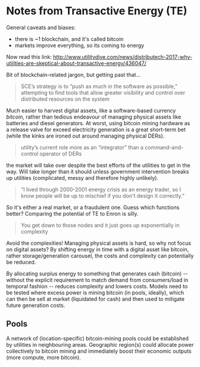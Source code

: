 # Notes from Transactive Energy (TE)

General caveats and biases:

* there is ~1 blockchain, and it's called bitcoin
* markets improve everything, so its coming to energy

Now read this link: http://www.utilitydive.com/news/distributech-2017-why-utilities-are-skeptical-about-transactive-energy/436047/

Bit of blockchain-related jargon, but getting past that... 

> SCE’s strategy is to “push as much in the software as possible,” attempting to find tools that allow greater visibility and control over distributed resources on the system

Much easier to harvest digital assets, like a software-based currency *bitcoin*, rather than tedious endeavour of managing physical assets like batteries and diesel generators.  At worst, using bitcoin mining hardware as a release valve for exceed electricity generation is a great short-term bet (while the kinks are ironed out around managing physical DERs).

> utility’s current role more as an “integrator” than a command-and-control operator of DERs

the market will take over despite the best efforts of the utilities to get in the way.  Will take longer than it should unless government intervention breaks up utilities (complicated, messy and therefore highly unlikely).

> “I lived through 2000-2001 energy crisis as an energy trader, so I know people will be up to mischief if you don't design it correctly.”

So it's either a real market, or a fraudulent one.   Guess which functions better?  Comparing the potential of TE to Enron is silly.

> You get down to those nodes and it just goes up exponentially in complexity

Avoid the complexities! Managing physical assets is hard, so why not focus on digital assets?  By shifting energy in time with a digital asset like bitcoin, rather storage/generation carousel, the costs and complexity can potentially be reduced. 

By allocating surplus energy to something that generates cash (bitcoin) -- without the explicit requirement to match demand from consumers/load in temporal fashion -- reduces complexity and lowers costs.  Models need to be tested where excess power is mining bitcoin (in pools, ideally), which can then be sell at market (liquidated for cash) and then used to mitigate future generation costs.

## Pools 

A network of (location-specific) bitcoin-mining pools could be established by utilities in neighbouring areas. Geographic region(s) could allocate power collectively to bitcoin mining and immediately boost their economic outputs (more compute, more bitcoin).
